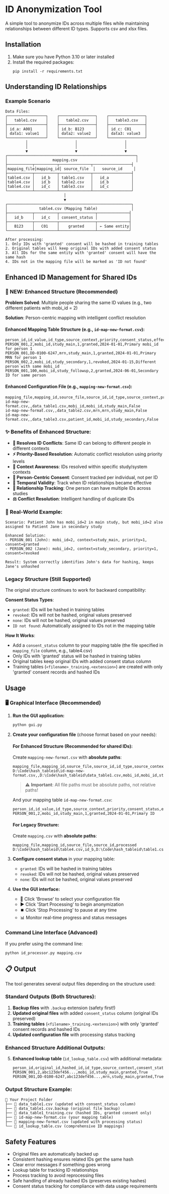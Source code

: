 # ID Anonymization Tool

A simple tool to anonymize IDs across multiple files while maintaining relationships between different ID types. Supports csv and xlsx files.

## Installation

1. Make sure you have Python 3.10 or later installed
2. Install the required packages:
   ```
   pip install -r requirements.txt
   ```

## Understanding ID Relationships

### Example Scenario
```
Data Files:
┌─────────────────┐    ┌────────────────┐    ┌────────────────┐
│   table1.csv    │    │   table2.csv   │    │   table3.csv   │
├─────────────────┤    ├────────────────┤    ├────────────────┤
│ id_a: A001      │    │ id_b: B123     │    │ id_c: C01      │
│ data1: value1   │    │ data2: value2  │    │ data3: value3  │
└─────────────────┘    └────────────────┘    └────────────────┘
         │                     │                     │
         │                     │                     │
         ▼                     ▼                     ▼
┌─────────────────────────────────────────────────────────┐
│                    mapping.csv                          │
├───────────┬──────────┬──────────────┬─────────────────┤
│mapping_file│mapping_id│ source_file  │   source_id     │
├───────────┬──────────┬──────────────┬─────────────────┤
│table4.csv │   id_b   │ table1.csv   │   id_a          │
│table4.csv │   id_b   │ table2.csv   │   id_b          │
│table4.csv │   id_c   │ table3.csv   │   id_c          │
└───────────┴──────────┴──────────────┴─────────────────┘
                          │
                          ▼
┌───────────────────────────────────────────────────────┐
│              table4.csv (Mapping Table)               │
├───────────┬──────────┬────────────────┬──────────────┤
│   id_b    │   id_c   │ consent_status │              │
├───────────┬──────────┬────────────────┬──────────────┤
│   B123    │   C01    │    granted     │ ← Same entity│
└───────────┴──────────┴────────────────┴──────────────┘

After processing:
1. Only IDs with 'granted' consent will be hashed in training tables
2. Original tables will keep original IDs with added consent status
3. All IDs for the same entity with 'granted' consent will have the same hash
4. IDs not in the mapping file will be marked as 'ID not found'
```

## Enhanced ID Management for Shared IDs

### 🚀 NEW: Enhanced Structure (Recommended)

**Problem Solved**: Multiple people sharing the same ID values (e.g., two different patients with mobi_id = 2)

**Solution**: Person-centric mapping with intelligent conflict resolution

#### Enhanced Mapping Table Structure (e.g., `id-map-new-format.csv`):
```csv
person_id,id_value,id_type,source_context,priority,consent_status,effective_date,notes
PERSON_001,2,mobi_id,study_main,1,granted,2024-01-01,Primary mobi_id for person 1
PERSON_001,DD-0100-6247,mrn,study_main,1,granted,2024-01-01,Primary MRN for person 1
PERSON_002,2,mobi_id,study_secondary,1,revoked,2024-01-15,Different person with same mobi_id
PERSON_001,100,mobi_id,study_followup,2,granted,2024-06-01,Secondary ID for same person
```

#### Enhanced Configuration File (e.g., `mapping-new-format.csv`):
```csv
mapping_file,mapping_id,source_file,source_id,id_type,source_context,processed
id-map-new-format.csv,,data_table1.csv,mobi_id,mobi_id,study_main,False
id-map-new-format.csv,,data_table2.csv,mrn,mrn,study_main,False
id-map-new-format.csv,,data_table3.csv,patient_id,mobi_id,study_secondary,False
```

### ✨ Benefits of Enhanced Structure:
- **🔧 Resolves ID Conflicts**: Same ID can belong to different people in different contexts
- **⚡ Priority-Based Resolution**: Automatic conflict resolution using priority levels
- **🎯 Context Awareness**: IDs resolved within specific study/system contexts  
- **👤 Person-Centric Consent**: Consent tracked per individual, not per ID
- **📅 Temporal Validity**: Track when ID relationships became effective
- **🔗 Relationship Tracking**: One person can have multiple IDs across studies
- **⚖️ Conflict Resolution**: Intelligent handling of duplicate IDs

### 🎯 Real-World Example:
```
Scenario: Patient John has mobi_id=2 in main study, but mobi_id=2 also assigned to Patient Jane in secondary study

Enhanced Solution:
- PERSON_001 (John): mobi_id=2, context=study_main, priority=1, consent=granted
- PERSON_002 (Jane): mobi_id=2, context=study_secondary, priority=1, consent=revoked

Result: System correctly identifies John's data for hashing, keeps Jane's unhashed
```

### Legacy Structure (Still Supported)

The original structure continues to work for backward compatibility:

**Consent Status Types**:
- `granted`: IDs will be hashed in training tables
- `revoked`: IDs will not be hashed, original values preserved
- `none`: IDs will not be hashed, original values preserved
- `ID not found`: Automatically assigned to IDs not in the mapping table

**How It Works**:
- Add a `consent_status` column to your mapping table (the file specified in `mapping_file` column, e.g., table4.csv)
- Only IDs with 'granted' status will be hashed in training tables
- Original tables keep original IDs with added consent status column
- Training tables (`<filename>_training.<extension>`) are created with only 'granted' consent records and hashed IDs

## Usage

### 🖥️ Graphical Interface (Recommended)

1. **Run the GUI application:**
   ```bash
   python gui.py
   ```

2. **Create your configuration file** (choose format based on your needs):

   #### For Enhanced Structure (Recommended for shared IDs):
   Create `mapping-new-format.csv` with **absolute paths**:
   ```csv
   mapping_file,mapping_id,source_file,source_id,id_type,source_context,processed
   D:\Code\hash_tableid\id-map-new-format.csv,,D:\Code\hash_tableid\data_table1.csv,mobi_id,mobi_id,study_main,False
   ```
   
   > ⚠️ **Important**: All file paths must be absolute paths, not relative paths!
   
   And your mapping table `id-map-new-format.csv`:
   ```csv
   person_id,id_value,id_type,source_context,priority,consent_status,effective_date,notes
   PERSON_001,2,mobi_id,study_main,1,granted,2024-01-01,Primary ID
   ```

   #### For Legacy Structure:
   Create `mapping.csv` with **absolute paths**:
   ```csv
   mapping_file,mapping_id,source_file,source_id,processed
   D:\Code\hash_tableid\table4.csv,id_b,D:\Code\hash_tableid\table1.csv,id_a,False
   ```

3. **Configure consent status** in your mapping table:
   - `granted`: IDs will be hashed in training tables
   - `revoked`: IDs will not be hashed, original values preserved  
   - `none`: IDs will not be hashed, original values preserved

4. **Use the GUI interface:**
   - 📁 Click 'Browse' to select your configuration file
   - ▶️ Click 'Start Processing' to begin anonymization
   - ⏹️ Click 'Stop Processing' to pause at any time
   - 📊 Monitor real-time progress and status messages

### Command Line Interface (Advanced)

If you prefer using the command line:
```
python id_processor.py mapping.csv
```

## 📋 Output

The tool generates several output files depending on the structure used:

### Standard Outputs (Both Structures):
1. **Backup files** with `.backup` extension (safety first!)
2. **Updated original files** with added `consent_status` column (original IDs preserved)
3. **Training tables** (`<filename>_training.<extension>`) with only 'granted' consent records and hashed IDs
4. **Updated configuration file** with processing status tracking

### Enhanced Structure Additional Outputs:
5. **Enhanced lookup table** (`id_lookup_table.csv`) with additional metadata:
   ```csv
   person_id,original_id,hashed_id,id_type,source_context,consent_status,from_mapping
   PERSON_001,2,abc123def456...,mobi_id,study_main,granted,True
   PERSON_001,DD-0100-6247,abc123def456...,mrn,study_main,granted,True
   ```

### Output Structure Example:
```
📂 Your Project Folder
├── 📄 data_table1.csv (updated with consent_status column)
├── 📄 data_table1.csv.backup (original file backup)
├── 📄 data_table1_training.csv (hashed IDs, granted consent only)
├── 📄 id-map-new-format.csv (your mapping table)
├── 📄 mapping-new-format.csv (updated with processing status)
└── 📄 id_lookup_table.csv (comprehensive ID mappings)
```

## Safety Features

- Original files are automatically backed up
- Consistent hashing ensures related IDs get the same hash
- Clear error messages if something goes wrong
- Lookup table for tracking ID relationships
- Process tracking to avoid reprocessing files
- Safe handling of already hashed IDs (preserves existing hashes)
- Consent status tracking for compliance with data usage requirements


